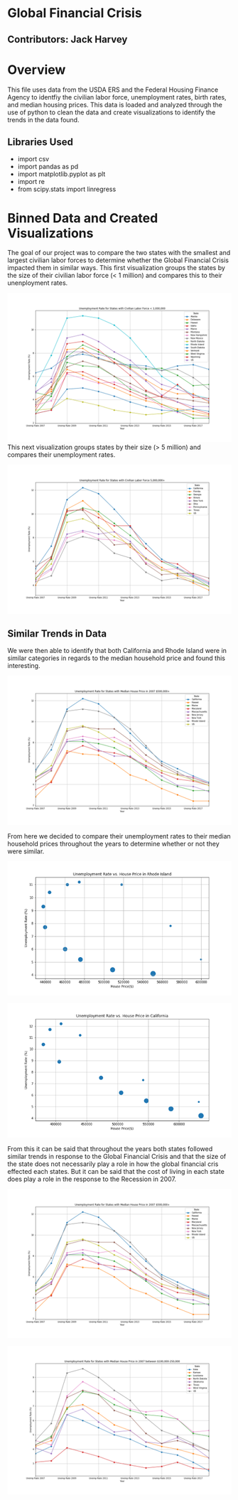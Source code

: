# Global Financial Crisis
## Contributors: Jack Harvey

# Overview
This file uses data from the USDA ERS and the Federal Housing Finance Agency to identfiy the civilian labor force, unemployment rates, birth rates, and median housing prices. This data is loaded and analyzed through the use of python to clean the data and create visualizations to identify the trends in the data found. 

## Libraries Used
* import csv
* import pandas as pd
* import matplotlib.pyplot as plt
* import re
* from scipy.stats import linregress

# Binned Data and Created Visualizations

The goal of our project was to compare the two states with the smallest and largest civilian labor forces to determine whether the Global Financial Crisis impacted them in similar ways. 
This first visualization groups the states by the size of their civilian labor force (< 1 million) and compares this to their unenployment rates.

![](Housing%20Data/Data/1m_CLF_unemp.png)
This next visualization groups states by their size (> 5 million) and compares their unemployment rates. 

![](Housing%20Data/Data/5m_CLF_unemp.png)

## Similar Trends in Data

We were then able to identify that both California and Rhode Island were in similar categories in regards to the median household price and found this interesting. 

![](Housing%20Data/Data/unemp_by_house_price_5m.png)

From here we decided to compare their unemployment rates to their median household prices throughout the years to determine whether or not they were similar.

![](Housing%20Data/Data/unemp_house_price_rhode_island.png)

![](Housing%20Data/Data/unemp_house_price_cali.png)

From this it can be said that throughout the years both states followed similar trends in response to the Global Financial Crisis and that the size of the state does not necessarily play a role in how the global financial cris effected each states. But it can be said that the cost of living in each state does play a role in the response to the Recession in 2007.

![](Housing%20Data/Data/unemp_by_house_price_5m.png)

![](Housing%20Data/Data/unemp_house_price_1m_2m.png)
